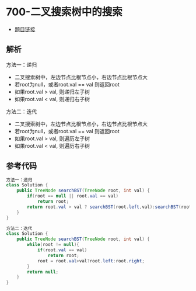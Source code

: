 # 700-二叉搜索树中的搜索

- [题目链接](https://leetcode-cn.com/problems/search-in-a-binary-search-tree/)

## 解析

方法一：递归
- 二叉搜索树中，左边节点比根节点小，右边节点比根节点大
- 若root为null，或者root.val == val 则返回root
- 如果root.val > val, 则递归左子树
- 如果root.val < val, 则递归右子树

方法二：迭代
- 二叉搜索树中，左边节点比根节点小，右边节点比根节点大
- 若root为null，或者root.val == val 则返回root
- 如果root.val > val, 则遍历左子树
- 如果root.val < val, 则遍历右子树

## 参考代码
```Java
方法一：递归
class Solution {
    public TreeNode searchBST(TreeNode root, int val) {
        if(root == null || root.val == val)
            return root;
        return root.val > val ? searchBST(root.left,val):searchBST(root.right,val);
    }
}

方法二：迭代
class Solution {
    public TreeNode searchBST(TreeNode root, int val) {
        while(root != null){
            if(root.val == val)
                return root;
            root = root.val>val?root.left:root.right;
        }
        return null;
    }
}
```
